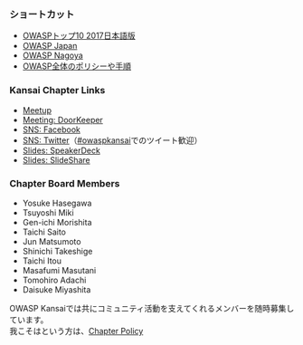 ### ショートカット
* [OWASPトップ10 2017日本語版](https://github.com/OWASP/Top10/raw/master/2017/ja/OWASP%20Top%2010-2017(ja).pdf)
* [OWASP Japan](https://owasp.org/www-chapter-japan/)  
* [OWASP Nagoya](https://owasp.org/www-chapter-nagoya/)  
* [OWASP全体のポリシーや手順](https://owasp.org/www-policy/)  


### Kansai Chapter Links
* [Meetup](https://www.meetup.com/owasp-kansai-meetup-group/)
* [Meeting: DoorKeeper](https://owasp-kansai.doorkeeper.jp/)  
* [SNS: Facebook](https://www.facebook.com/groups/owaspkansai/)  
* [SNS: Twitter](https://twitter.com/OWASP_Kansai)（[#owaspkansai](https://twitter.com/hashtag/owaspkansai)でのツイート歓迎）  
* [Slides: SpeakerDeck](https://speakerdeck.com/owaspkansai)  
* [Slides: SlideShare](https://www.slideshare.net/OwaspKansai)  

### Chapter Board Members  
* Yosuke Hasegawa  
* Tsuyoshi Miki  
* Gen-ichi Morishita  
* Taichi Saito
* Jun Matsumoto  
* Shinichi Takeshige  
* Taichi Itou  
* Masafumi Masutani  
* Tomohiro Adachi  
* Daisuke Miyashita  

OWASP Kansaiでは共にコミュニティ活動を支えてくれるメンバーを随時募集しています。  
我こそはという方は、[Chapter Policy](https://owasp.org/www-policy/operational/chapters)
